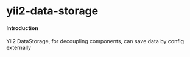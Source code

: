 # yii2-data-storage

#### Introduction
Yii2 DataStorage,
for decoupling components, can save data by config externally

